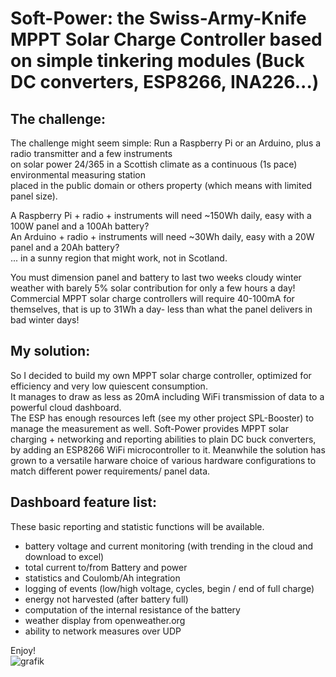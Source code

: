 # Soft-Power: the Swiss-Army-Knife MPPT Solar Charge Controller based on simple tinkering modules (Buck DC converters, ESP8266, INA226...)

## The challenge:
The challenge might seem simple: Run a Raspberry Pi or an Arduino, plus a radio transmitter and a few instruments  
on solar power 24/365 in a Scottish climate as a continuous (1s pace) environmental measuring station  
placed in the public domain or others property (which means with limited panel size).

A Raspberry Pi + radio + instruments will need ~150Wh daily, easy with a 100W panel and a 100Ah battery?\
An Arduino + radio + instruments will need ~30Wh daily, easy with a 20W panel and a 20Ah battery?\
... in a sunny region that might work, not in Scotland. 

You must dimension panel and battery to last two weeks cloudy winter weather with barely 5% solar contribution for only a few hours a day!\
Commercial MPPT solar charge controllers will require 40-100mA for themselves, that is up to 31Wh a day- less than what the panel delivers in bad winter days!

## My solution:
So I decided to build my own MPPT solar charge controller, optimized for efficiency and very low quiescent consumption.  
It manages to draw as less as 20mA including WiFi transmission of data to a powerful cloud dashboard.  
The ESP has enough resources left (see my other project SPL-Booster) to manage the measurement as well.
Soft-Power provides MPPT solar charging + networking and reporting abilities to plain DC buck converters, by adding an ESP8266 WiFi microcontroller to it.
Meanwhile the solution has grown to a versatile harware choice of various hardware configurations to match different power requirements/ panel data.

## Dashboard feature list:
These basic reporting and statistic functions will be available.
- battery voltage and current monitoring (with trending in the cloud and download to excel)
- total current to/from Battery and power
- statistics and Coulomb/Ah integration
- logging of events (low/high voltage, cycles, begin / end of full charge)
- energy not harvested (after battery full)
- computation of the internal resistance of the battery
- weather display from openweather.org
- ability to network measures over UDP

Enjoy!\
![grafik](https://user-images.githubusercontent.com/14197155/100760181-c595dd00-33f1-11eb-87bc-8ccab89986ff.png)
